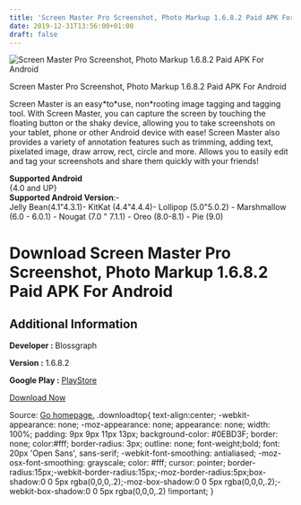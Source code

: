 ```yaml
---
title: 'Screen Master Pro Screenshot, Photo Markup 1.6.8.2 Paid APK For Android'
date: 2019-12-31T13:56:00+01:00
draft: false
---
```


![Screen Master Pro Screenshot, Photo Markup 1.6.8.2 Paid APK For Android](https://i0.wp.com/apkhome.net/wp-content/uploads/2019/11/Screen-Master-Pro-Screenshot-Photo-Markup-1.6.8.2-Paid.png "Screen Master Pro Screenshot, Photo Markup 1.6.8.2 Paid APK For Android")

  

Screen Master Pro Screenshot, Photo Markup 1.6.8.2 Paid APK For Android

Screen Master is an easy\*to\*use, non\*rooting image tagging and tagging tool. With Screen Master, you can capture the screen by touching the floating button or the shaky device, allowing you to take screenshots on your tablet, phone or other Android device with ease! Screen Master also provides a variety of annotation features such as trimming, adding text, pixelated image, draw arrow, rect, circle and more. Allows you to easily edit and tag your screenshots and share them quickly with your friends!

**Supported Android**  
{4.0 and UP}  
**Supported Android Version**:-  
Jelly Bean(4.1"4.3.1)- KitKat (4.4"4.4.4)- Lollipop (5.0"5.0.2) - Marshmallow (6.0 - 6.0.1) - Nougat (7.0 " 7.1.1) - Oreo (8.0-8.1) - Pie (9.0)

Download Screen Master Pro Screenshot, Photo Markup 1.6.8.2 Paid APK For Android
================================================================================

Additional Information
----------------------

**Developer :** Blossgraph

**Version :** 1.6.8.2

**Google Play :** [PlayStore](https://play.google.com/store/apps/details?id=pro.capture.screenshot.pay)

  

[Download Now](https://store4app.co/post/screen-master-pro-screenshot-photo-markup-1-6-8-2-paid-apk-for-android_1573927098)

  
Source: [Go homepage.](https://store4app.co/post/screen-master-pro-screenshot-photo-markup-1-6-8-2-paid-apk-for-android_1573927098) .downloadtop{ text-align:center; -webkit-appearance: none; -moz-appearance: none; appearance: none; width: 100%; padding: 9px 9px 11px 13px; background-color: #0EBD3F; border: none; color:#fff; border-radius: 3px; outline: none; font-weight;bold; font: 20px 'Open Sans', sans-serif; -webkit-font-smoothing: antialiased; -moz-osx-font-smoothing: grayscale; color: #fff; cursor: pointer; border-radius:15px;-webkit-border-radius:15px;-moz-border-radius:5px;box-shadow:0 0 5px rgba(0,0,0,.2);-moz-box-shadow:0 0 5px rgba(0,0,0,.2);-webkit-box-shadow:0 0 5px rgba(0,0,0,.2) !important; }